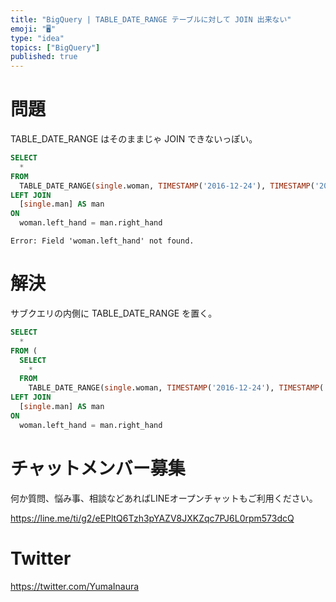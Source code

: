 ```yaml
---
title: "BigQuery | TABLE_DATE_RANGE テーブルに対して JOIN 出来ない"
emoji: "🖥"
type: "idea"
topics: ["BigQuery"]
published: true
---
```


# 問題

TABLE_DATE_RANGE はそのままじゃ JOIN できないっぽい。

```sql
SELECT
  *
FROM
  TABLE_DATE_RANGE(single.woman, TIMESTAMP('2016-12-24'), TIMESTAMP('2016-12-25') ) AS woman
LEFT JOIN
  [single.man] AS man
ON
  woman.left_hand = man.right_hand
```

`Error: Field 'woman.left_hand' not found.`

# 解決

サブクエリの内側に TABLE_DATE_RANGE を置く。

```sql
SELECT
  *
FROM (
  SELECT
    *
  FROM
    TABLE_DATE_RANGE(single.woman, TIMESTAMP('2016-12-24'), TIMESTAMP('2016-12-25') ) AS woman
LEFT JOIN
  [single.man] AS man
ON
  woman.left_hand = man.right_hand
```








<!-- Update From Qiita API -->

# チャットメンバー募集


何か質問、悩み事、相談などあればLINEオープンチャットもご利用ください。

https://line.me/ti/g2/eEPltQ6Tzh3pYAZV8JXKZqc7PJ6L0rpm573dcQ





# Twitter


https://twitter.com/YumaInaura


<!-- Update From Qiita API -->


